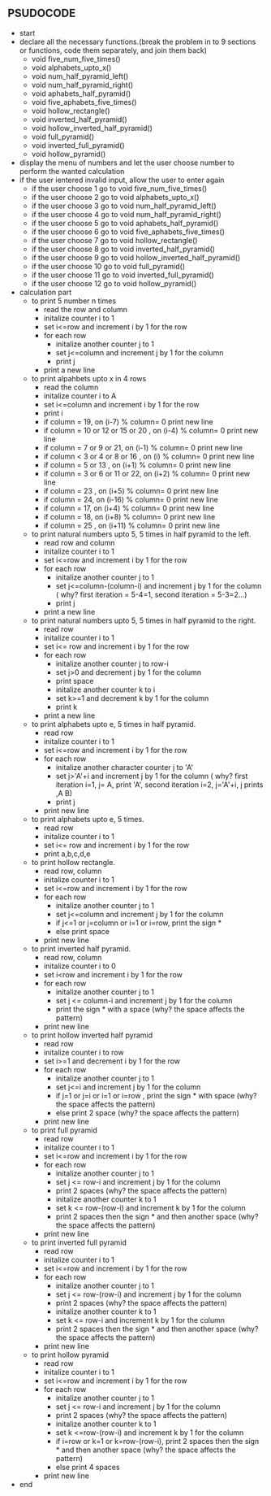 ## PSUDOCODE 

* start
* declare all the necessary functions.(break the problem in to 9 sections or functions, code them separately, and join them back)
  * void five_num_five_times()
  * void alphabets_upto_x()
  * void num_half_pyramid_left()
  * void num_half_pyramid_right()
  * void aphabets_half_pyramid()
  * void five_aphabets_five_times()
  * void hollow_rectangle()
  * void inverted_half_pyramid()
  * void hollow_inverted_half_pyramid()
  * void full_pyramid()
  * void inverted_full_pyramid()
  * void hollow_pyramid()
* display the menu of numbers and let the user choose number to perform the wanted calculation
* if the user ientered invalid input, allow the user to enter again
   * if the user choose 1 go to void five_num_five_times()
   * if the user choose 2 go to void alphabets_upto_x()
   * if the user choose 3 go to void num_half_pyramid_left()
   * if the user choose 4 go to void num_half_pyramid_right()
   * if the user choose 5 go to void aphabets_half_pyramid()
   * if the user choose 6 go to void five_aphabets_five_times()
   * if the user choose 7 go to void hollow_rectangle()
   * if the user choose 8 go to void inverted_half_pyramid()
   * if the user choose 9 go to void hollow_inverted_half_pyramid()
   * if the user choose 10 go to void full_pyramid()
   * if the user choose 11 go to void inverted_full_pyramid()
   * if the user choose 12 go to void hollow_pyramid()
* calculation part
  * to print 5 number n times
      * read the row and column
      * initalize counter i to 1
      * set i<=row and increment i by 1 for the row
      * for each row
        * initalize another counter j to 1
        * set j<=column and increment j by 1 for the column
        * print j
      * print a new line
  * to print alpahbets upto x in 4 rows
      * read the column
      * initalize counter i to A
      * set i<=column and increment i by 1 for the row
      * print i
      * if column = 19, on (i-7) % column= 0 print new line 
      * if column = 10 or 12 or 15 or 20 , on (i-4) % column= 0 print new line
      * if column = 7 or 9 or 21, on (i-1) % column= 0 print new line
      * if column < 3 or 4 or 8 or 16 , on (i) % column= 0 print new line
      * if column = 5 or 13 , on (i+1) % column= 0 print new line
      * if column = 3 or 6 or 11 or 22, on (i+2) % column= 0 print new line
      * if column = 23 , on (i+5) % column= 0 print new line
      * if column = 24, on (i-16) % column= 0 print new line
      * if column = 17, on (i+4) % column= 0 print new line
      * if column = 18, on (i+8) % column= 0 print new line
      * if column = 25 , on (i+11) % column= 0 print new line
  * to print natural numbers upto 5, 5 times in half pyramid to the left.
      * read row and column
      * initalize counter i to 1
      * set i<=row and increment i by 1 for the row
      * for each row
        * initalize another counter j to 1
        * set j<=column-(column-i) and increment j by 1 for the column ( why? first iteration = 5-4=1, second iteration = 5-3=2...)
        * print j
      * print a new line
  * to print natural numbers upto 5, 5 times in half pyramid to the right.
      * read row  
      * initalize counter i to 1
      * set i<= row  and increment i by 1 for the row
      * for each row
        * initalize another counter j to row-i
        * set j>0 and decrement j by 1 for the column 
        * print space
        * initalize another counter k to i
        * set k>=1 and decrement k by 1 for the column 
        * print k
      * print a new line
  * to print alphabets upto e, 5 times in half pyramid.
      * read row  
      * initalize counter i to 1
      * set i<=row and increment i by 1 for the row
      * for each row
        * initalize another character counter j to 'A'
        * set j>'A'+i and increment j by 1 for the column ( why? first iteration i=1, j= A, print 'A', second iteration i=2, j='A'+i, j prints ,A B) 
        * print j
      * print new line
  * to print alphabets upto e, 5 times.
      * read row 
      * initalize counter i to 1
      * set i<= row and increment i by 1 for the row
      * print a,b,c,d,e
  * to print hollow rectangle.
      * read row, column 
      * initalize counter i to 1
      * set i<=row and increment i by 1 for the row
      * for each row
        * initalize another counter j to 1
        * set j<=column and increment j by 1 for the column
        * if j<=1 or j=column or i=1 or i=row, print the sign *
        * else print space
      * print new line
  * to print inverted half pyramid.
      * read row, column
      * initalize counter i to 0
      * set i<row and increment i by 1 for the row
      * for each row
        * initalize another counter j to 1
        * set j <= column-i and increment j by 1 for the column
        * print the sign * with a space (why? the space affects the pattern)
      * print new line
  * to print hollow inverted half pyramid
      * read row 
      * initalize counter i to row
      * set i>=1 and decrement i by 1 for the row
      * for each row
        * initalize another counter j to 1
        * set j<=i and increment j by 1 for the column
        * if j=1 or j=i or i=1 or i=row , print the sign * with space (why? the space affects the pattern)
        * else print 2 space (why? the space affects the pattern)
      * print new line
  * to print full pyramid
      * read row 
      * initalize counter i to 1
      * set i<=row and increment i by 1 for the row
      * for each row
        * initalize another counter j to 1
        * set j <= row-i and increment j by 1 for the column
        * print 2 spaces (why? the space affects the pattern)
        * initalize another counter k to 1
        * set k <= row-(row-i) and increment k by 1 for the column
        * print 2 spaces then the sign * and then another space (why? the space affects the pattern)
      * print new line
  * to print inverted full pyramid
      * read row 
      * initalize counter i to 1
      * set i<=row and increment i by 1 for the row
      * for each row
        * initalize another counter j to 1
        * set j <= row-(row-i) and increment j by 1 for the column
        * print 2 spaces (why? the space affects the pattern)
        * initalize another counter k to 1
        * set k <= row-i and increment k by 1 for the column
        * print 2 spaces then the sign * and then another space (why? the space affects the pattern)
      * print new line
  *  to print hollow pyramid
     * read row
     * initalize counter i to 1
      * set i<=row and increment i by 1 for the row
      * for each row
        * initalize another counter j to 1
        * set j <= row-i and increment j by 1 for the column
        * print 2 spaces (why? the space affects the pattern)
        * initalize another counter k to 1
        * set k <=row-(row-i) and increment k by 1 for the column
        * if i=row or k=1 or k=row-(row-i), print 2 spaces then the sign * and then another space (why? the space affects the pattern)
        * else print 4 spaces 
      * print new line
* end 
